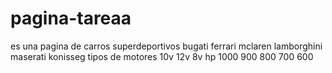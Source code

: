 # pagina-tareaa
es una pagina de carros
superdeportivos
bugati
ferrari
mclaren 
lamborghini
maserati
konisseg
tipos de motores
10v
12v
8v
hp
1000
900
800
700
600
